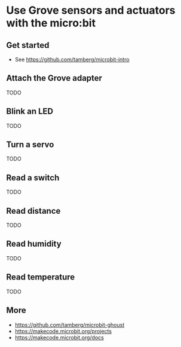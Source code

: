 # Use Grove sensors and actuators with the micro:bit

## Get started
- See https://github.com/tamberg/microbit-intro

## Attach the Grove adapter
TODO

## Blink an LED
TODO

## Turn a servo
TODO

## Read a switch
TODO

## Read distance
TODO

## Read humidity
TODO

## Read temperature
TODO

## More
- https://github.com/tamberg/microbit-ghoust
- https://makecode.microbit.org/projects
- https://makecode.microbit.org/docs
